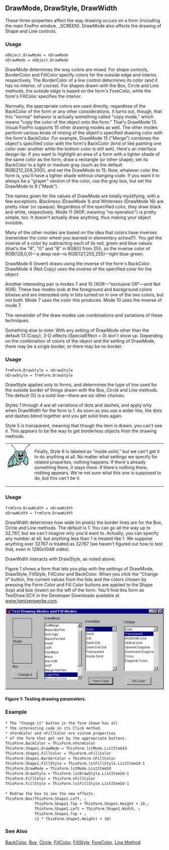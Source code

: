 ## DrawMode, DrawStyle, DrawWidth

These three properties affect the way drawing occurs on a form (including the main FoxPro window, _SCREEN). DrawMode also affects the drawing of Shape and Line controls.

### Usage

```foxpro
oObject.DrawMode = nDrawMode
nDrawMode = oObject.DrawMode
```

DrawMode determines the way colors are mixed. For shape controls, BorderColor and FillColor specify colors for the outside edge and interior, respectively. The BorderColor of a line control determines its color (and it has no interior, of course). For shapes drawn with the Box, Circle and Line methods, the outside edge is based on the form's ForeColor, while the form's FillColor specifies the interior.

Normally, the appropriate colors are used directly, regardless of the BackColor of the form or any other considerations. It turns out, though, that this "normal" behavior is actually something called "copy mode," which means "copy the color of the object onto the form." That's DrawMode 13. Visual FoxPro supports 15 other drawing modes as well. The other modes perform various kinds of mixing of the object's specified drawing color with the form's BackColor. For example, DrawMode 15 ("Merge") combines the object's specified color with the form's BackColor (kind of like painting one color over another while the bottom color is still wet).  Here's an interface design tip: If you want to highlight an area of a form with a lighter shade of the same color as the form, draw a rectangle (or other shape), set its BackColor to a light or medium gray (such as the default RGB(212,208,200)), and set the DrawMode to 15. Now, whatever color the form is, you'll have a lighter shade without changing code. If you want it to always be a "grayer" version of the color, use the gray box, but set the DrawMode to 9 ("Mask").

The names given for the values of DrawMode are totally mystifying, with a few exceptions. Blackness (DrawMode 1) and Whiteness (DrawMode 16) are pretty clear (or opaque). Regardless of the specified color, they draw black and white, respectively. Mode 11 (NOP, meaning "no operation") is pretty simple, too. It doesn't actually draw anything, thus making your object invisible.

Many of the other modes are based on the idea that colors have inverses (remember the color wheel you learned in elementary school?). You get the inverse of a color by subtracting each of its red, green and blue values (that's the "R", "G" and "B" in RGB()) from 255, so the inverse color of RGB(128,0,0)&mdash;a deep red&mdash;is RGB(127,255,255)&mdash;light blue-green.

DrawMode 6 (Invert) draws using the inverse of the form's BackColor. DrawMode 4 (Not Copy) uses the inverse of the specified color for the object.

Another interesting pair is modes 7 and 10 (XOR&mdash;"exclusive OR"&mdash;and Not XOR). These two modes look at the foreground and background colors bitwise and are interested only in bits turned on in one of the two colors, but not both. Mode 7 uses the color this produces. Mode 10 uses the inverse of mode 7.

The remainder of the draw modes use combinations and variations of these techniques.

Something else to note: With any setting of DrawMode other than the default 13 (Copy), 3-D effects (SpecialEffect = 0) don't show up. Depending on the combination of colors of the object and the setting of DrawMode, there may be a single border, or there may be no border.

### Usage

```foxpro
frmForm.DrawStyle = nDrawStyle
nDrawStyle = frmForm.DrawStyle
```

DrawStyle applies only to forms, and determines the type of line used for the outside border of things drawn with the Box, Circle and Line methods. The default (0) is a solid line&mdash;there are six other choices. 

Styles 1 through 4 are all variations of dots and dashes, and apply only when DrawWidth for the form is 1. As soon as you use a wider line, the dots and dashes blend together and you get solid lines again.

Style 5 is transparent, meaning that though the item is drawn, you can't see it. This appears to be the way to get borderless objects from the drawing methods. 

<table>
<tr>
  <td width="17%" valign="top">
<img width="95" height="78" src="bug.gif">
  </td>
  <td width=83%>
  <p>Finally, Style 6 is labeled as &quot;inside solid,&quot; but we can't get it to do anything at all. No matter what settings we specify for related properties, nothing happens. If there's already something there, it stays there. If there's nothing there, nothing appears. We're not sure what this one is supposed to do, but this can't be it.</p>
  </td>
 </tr>
</table>

### Usage

```foxpro
frmForm.DrawWidth = nDrawWidth
nDrawWidth = frmForm.DrawWidth
```

DrawWidth determines how wide (in pixels) the border lines are for the Box, Circle and Line methods. The default is 1. You can go all the way up to 32,767, but we can't imagine why you'd want to. Actually, you can specify any number at all, but anything less than 1 is treated like 1. We suppose anything over 32767 is treated as 32767 (we haven't figured out how to test that, even in 1280x1048 video).

DrawWidth interacts with DrawStyle, as noted above. 

Figure 1 shows a form that lets you play with the settings of DrawMode, DrawStyle, FillStyle, FillColor and BackColor. When you click the "Change it" button, the current values from the lists and the colors chosen by pressing the Form Color and Fill Color buttons are applied to the Shape (top) and box (lower) on the left of the form. You'll find this form as TestDraw.SCX in the Developer Downloads available at <a href="http://www.hentzenwerke.com/" target="_blank">www.hentzenwerke.com</a>.

<img border=0 src="s4g357a.gif">

#### Figure 1: Testing drawing parameters.

### Example

```foxpro
* The "Change it" button in the form shown has all
* the interesting code in its Click method.
* nFormColor and nFillColor are custom properties
* of the form that get set by the appropriate buttons.
ThisForm.BackColor = ThisForm.nFormColor
ThisForm.Shape1.DrawMode = ThisForm.lstMode.ListItemId
ThisForm.Shape1.FillColor = ThisForm.nFillColor
ThisForm.Shape1.BorderColor = ThisForm.nFillColor
ThisForm.Shape1.FillStyle = ThisForm.lstFillStyle.ListItemId-1
ThisForm.DrawMode = ThisForm.lstMode.ListItemId
ThisForm.DrawStyle = ThisForm.lstDrawStyle.ListItemId-1
ThisForm.FillColor = ThisForm.nFillColor
ThisForm.FillStyle = ThisForm.lstFillStyle.ListItemId-1

* Redraw the box to see the new effects.
ThisForm.Box(ThisForm.Shape1.Left, ;
             ThisForm.Shape1.Top + ThisForm.Shape1.Height + 10,;
             ThisForm.Shape1.Left + ThisForm.Shape1.Width, ;
             ThisForm.Shape1.Top + ;
             (2 * ThisForm.Shape1.Height) + 10)
```
### See Also

[BackColor](s4g335.md), [Box](s4g443.md), [Circle](s4g443.md), [FillColor](s4g362.md), [FillStyle](s4g363.md), [ForeColor](s4g335.md), [Line Method](s4g443.md)